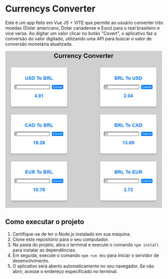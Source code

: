 # Currencys Converter

Este é um app feito em Vue JS + VITE que permite ao usuário converter três moedas (Dolar americano, Dolar canadense e Euro) para o real brasileiro e vice versa. Ao digitar um valor clicar no botão "Covert", o aplicativo faz a conversão do valor digitado, utilizando uma API para buscar o valor de conversão monetária atualizada.

<img width="500px" src="./.github/img/img-2.png" />

## Como executar o projeto

1. Certifique-se de ter o Node.js instalado em sua máquina.
2. Clone este repositório para o seu computador.
3. Na pasta do projeto, abra o terminal e execute o comando `npm install` para instalar as dependências.
4. Em seguida, execute o comando `npm run dev` para iniciar o servidor de desenvolvimento.
5. O aplicativo será aberto automaticamente no seu navegador. Se não abrir, acesse o endereço especificado no terminal.
